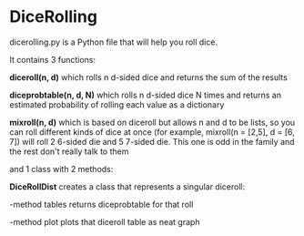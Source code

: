 # DiceRolling

dicerolling.py is a Python file that will help you roll dice.

It contains 3 functions:

  **diceroll(n, d)** which rolls n d-sided dice and returns the sum of the results
  
  **diceprobtable(n, d, N)** which rolls n d-sided dice N times and returns an estimated probability of rolling each value as a dictionary
  
  
  **mixroll(n, d)** which is based on diceroll but allows n and d to be lists, so you can roll different kinds of dice at once
  (for example, mixroll(n = [2,5], d = [6, 7]) will roll 2 6-sided die and 5 7-sided die. This one is odd in the family and the rest don't really talk to them
  
 
and 1 class with 2 methods:

**DiceRollDist** creates a class that represents a singular diceroll:

  -method tables returns diceprobtable for that roll
  
  -method plot plots that diceroll table as neat graph

